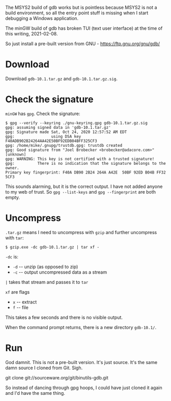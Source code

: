 The MSYS2 build of gdb works but is pointless because MSYS2 is
not a build environment, so all the entry point stuff is missing
when I start debugging a Windows application.

The minGW build of gdb has broken TUI (text user interface) at
the time of this writing, 2021-02-08.

So just install a pre-built version from GNU -
https://ftp.gnu.org/gnu/gdb/

# Download

Download `gdb-10.1.tar.gz` and `gdb-10.1.tar.gz.sig`.

# Check the signature

`minGW` has `gpg`. Check the signature:

```
$ gpg --verify --keyring ./gnu-keyring.gpg gdb-10.1.tar.gz.sig 
gpg: assuming signed data in 'gdb-10.1.tar.gz'
gpg: Signature made Sat, Oct 24, 2020 12:57:52 AM EDT
gpg:                using DSA key F40ADB902B24264AA42E50BF92EDB04BFF325CF3
gpg: /home/mike/.gnupg/trustdb.gpg: trustdb created
gpg: Good signature from "Joel Brobecker <brobecker@adacore.com>" [unknown]
gpg: WARNING: This key is not certified with a trusted signature!
gpg:          There is no indication that the signature belongs to the owner.
Primary key fingerprint: F40A DB90 2B24 264A A42E  50BF 92ED B04B FF32 5CF3
```

This sounds alarming, but it is the correct output. I have not
added anyone to my web of trust. So `gpg --list-keys` and `gpg
--fingerprint` are both empty.

# Uncompress

`.tar.gz` means I need to uncompress with `gzip` and further
uncompress with `tar`:

```
$ gzip.exe -dc gdb-10.1.tar.gz | tar xf -
```

`-dc` is:

- `-d` -- unzip (as opposed to zip)
- `-c` -- output uncompressed data as a stream

`|` takes that stream and passes it to `tar`

`xf` are flags

- `x` -- extract
- `f` -- file

This takes a few seconds and there is no visible output.

When the command prompt returns, there is a new directory
`gdb-10.1/`.

# Run
God damnit. This is not a pre-built version. It's just source.
It's the same damn source I cloned from Git. Sigh.

git clone git://sourceware.org/git/binutils-gdb.git

So instead of dancing through gpg hoops, I could have just cloned
it again and I'd have the same thing.


